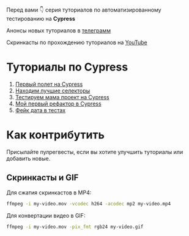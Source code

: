 Перед вами 👇 серия туториалов по автоматизированному тестированию на **Cypress**

Анонсы новых туториалов в [телеграмм](https://t.me/epic_one_hour)

Скринкасты по прохождению туториалов на [YouTube](https://www.youtube.com/channel/UCYYx1A6P0GNZqD3GQd5pSXA)

# Туториалы по Cypress

1. [Первый полет на Cypress](https://md.epic1h.com/cypress_test_flight)
1. [Находим лучшие селекторы](https://md.epic1h.com/best_selectors)
1. [Тестируем мама проект на Cypress](https://md.epic1h.com/test_mama_project)
1. [Мой первый рефактор в Cypress](https://md.epic1h.com/first_refactor)
1. [Фейк дата в тестах](https://md.epic1h.com/fake_data)

# Как контрибутить

Присылайте пулрегвесты, если вы хотите улучшить туториалы или добавить новые.

## Скринкасты и GIF

Для сжатия скринкастов в MP4:
```bash
ffmpeg -i my-video.mov -vcodec h264 -acodec mp2 my-video.mp4
```

Для конвертации видео в GIF:
```bash
ffmpeg -i my-video.mov -pix_fmt rgb24 my-video.gif
```